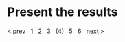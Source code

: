 # Present the results


[&lt; prev][prev] &nbsp; [1][1] &nbsp; [2][2] &nbsp; [3][3] &nbsp;
([4][4]) &nbsp; [5][5] &nbsp; [6][6] &nbsp; [next &gt;][next]

[prev]: 03.E.Operations.md
[next]: 05.Roadmap

[1]: 01.Workload.md
[2]: 02.Collection.md
[3]: 03.A.CostOptimization.md
[3.B]: 03.B.Security.md
[3.C]: 03.C.Reliability.md
[3.D]: 03.D.Performance.md
[3.E]: 03.E.Operations.md
[4]: 04.Prioritize.md
[5]: 05.Roadmap.md
[6]: 06.Finalize.md
